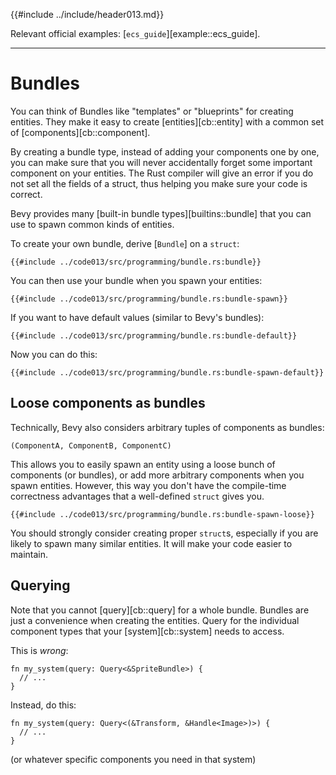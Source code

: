 {{#include ../include/header013.md}}

Relevant official examples:
[`ecs_guide`][example::ecs_guide].

---

# Bundles

You can think of Bundles like "templates" or "blueprints" for creating entities.
They make it easy to create [entities][cb::entity] with a common set of
[components][cb::component].

By creating a bundle type, instead of adding your components one by one, you
can make sure that you will never accidentally forget some important component
on your entities. The Rust compiler will give an error if you do not set all
the fields of a struct, thus helping you make sure your code is correct.

Bevy provides many [built-in bundle types][builtins::bundle] that you can use
to spawn common kinds of entities.

To create your own bundle, derive [`Bundle`] on a `struct`:

```rust,no_run,noplayground
{{#include ../code013/src/programming/bundle.rs:bundle}}
```

You can then use your bundle when you spawn your entities:

```rust,no_run,noplayground
{{#include ../code013/src/programming/bundle.rs:bundle-spawn}}
```

If you want to have default values (similar to Bevy's bundles):

```rust,no_run,noplayground
{{#include ../code013/src/programming/bundle.rs:bundle-default}}
```

Now you can do this:

```rust,no_run,noplayground
{{#include ../code013/src/programming/bundle.rs:bundle-spawn-default}}
```

## Loose components as bundles

Technically, Bevy also considers arbitrary tuples of components as bundles:

```
(ComponentA, ComponentB, ComponentC)
```

This allows you to easily spawn an entity using a loose bunch of components (or
bundles), or add more arbitrary components when you spawn entities. However,
this way you don't have the compile-time correctness advantages that a
well-defined `struct` gives you.

```rust,no_run,noplayground
{{#include ../code013/src/programming/bundle.rs:bundle-spawn-loose}}
```

You should strongly consider creating proper `struct`s, especially if you are
likely to spawn many similar entities. It will make your code easier to maintain.

## Querying

Note that you cannot [query][cb::query] for a whole bundle. Bundles are just a
convenience when creating the entities. Query for the individual component types
that your [system][cb::system] needs to access.

This is *wrong*:

```rust,no_run,noplayground
fn my_system(query: Query<&SpriteBundle>) {
  // ...
}
```

Instead, do this:

```rust,no_run,noplayground
fn my_system(query: Query<(&Transform, &Handle<Image>)>) {
  // ...
}
```

(or whatever specific components you need in that system)

